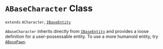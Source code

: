 # `ABaseCharacter` Class

`extends` `ACharacter`, [`IBaseEntity`](./IBaseEntity.md)

`ABaseCharacter` inherits directly from [`IBaseEntity`](./ABaseEntity.md) and provides a loose definition for a user-possessable entity. To use a more humanoid entity, try [`ABasePawn`](./ABasePawn.md).